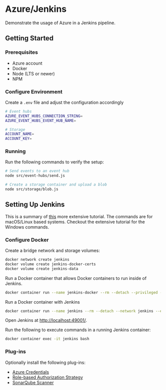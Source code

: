 # Azure/Jenkins

Demonstrate the usage of Azure in a Jenkins pipeline.

## Getting Started

### Prerequisites

- Azure account
- Docker
- Node (LTS or newer)
- NPM

### Configure Environment

Create a `.env` file and adjust the configuration accordingly

```bash
# Event hubs
AZURE_EVENT_HUBS_CONNECTION_STRING=
AZURE_EVENT_HUBS_EVENT_HUB_NAME=

# Storage
ACCOUNT_NAME=
ACCOUNT_KEY=
```

### Running

Run the following commands to verify the setup:

```bash
# Send events to an event hub
node src/event-hubs/send.js

# Create a storage container and upload a blob
node src/storage/blob.js
```

## Setting Up Jenkins

This is a summary of [this](https://jenkins.io/doc/tutorials/build-a-node-js-and-react-app-with-npm/) more extensive tutorial.
The commands are for macOS/Linux based systems.
Checkout the extensive tutorial for the Windows commands.

### Configure Docker

Create a bridge network and storage volumes:

```bash
docker network create jenkins
docker volume create jenkins-docker-certs
docker volume create jenkins-data
```

Run a Docker container that allows Docker containers to run inside of Jenkins.

```bash
docker container run --name jenkins-docker --rm --detach --privileged --network jenkins --network-alias docker --env DOCKER_TLS_CERTDIR=/certs --volume jenkins-docker-certs:/certs/client --volume jenkins-data:/var/jenkins_home --volume "$HOME":/home docker:dind
```

Run a Docker container with Jenkins

```bash
docker container run --name jenkins --rm --detach --network jenkins --env DOCKER_HOST=tcp://docker:2376 --env DOCKER_CERT_PATH=/certs/client --env DOCKER_TLS_VERIFY=1 --volume jenkins-data:/var/jenkins_home --volume jenkins-docker-certs:/certs/client:ro --volume "$HOME":/home --publish 49001:8080 jenkinsci/blueocean
```

Open Jenkins at <http://localhost:49001/>.

Run the following to execute commands in a running Jenkins container:

```bash
docker container exec -it jenkins bash
```

### Plug-ins

Optionally install the following plug-ins:

- [Azure Credentials](https://plugins.jenkins.io/azure-credentials/)
- [Role-based Authorization Strategy](https://plugins.jenkins.io/role-strategy/)
- [SonarQube Scanner](https://plugins.jenkins.io/sonar/)
